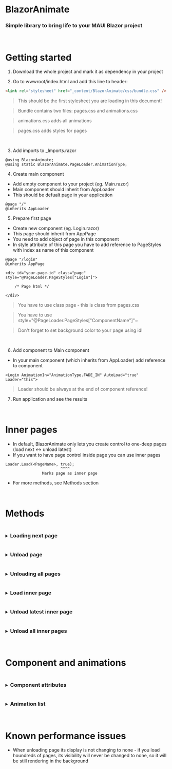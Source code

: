 # BlazorAnimate

### Simple library to bring life to your MAUI Blazor project

<br>

# Getting started

1. Download the whole project and mark it as dependency in your project

2. Go to wwwroot/index.html and add this line to header:

```html
<link rel="stylesheet" href="_content/BlazorAnimate/css/bundle.css" />
```

> This should be the first stylesheet you are loading in this document!

> Bundle contains two files: pages.css and animations.css

> animations.css adds all animations

> pages.css adds styles for pages

<br>

3. Add imports to _Imports.razor

```cshtml
@using BlazorAnimate;
@using static BlazorAnimate.PageLoader.AnimationType;
```

4. Create main component

- Add empty component to your project (eg. Main.razor)
- Main component should inherit from AppLoader
- This should be defualt page in your application

```cshtml
@page "/"
@inherits AppLoader
```

5. Prepare first page

- Create new component (eg. Login.razor)
- This page should inherit from AppPage
- You need to add object of page in this component
- In style attribute of this page you have to add reference to PageStyles with index as name of this component

```cshtml
@page "/login"
@inherits AppPage

<div id="your-page-id" class="page" style="@PageLoader.PageStyles["Login"]">
    
    /* Page html */

</div>

```

> You have to use class page - this is class from pages.css

> You have to use style="@PageLoader.PageStyles["ComponentName"]"~

> Don't forget to set background color to your page using id!

<br>

6. Add component to Main component

- In your main component (which inherits from AppLoader) add reference to component

```cshtml
<Login AnimationIn="AnimationType.FADE_IN" AutoLoad="true" Loader="this">
```

> Loader should be always at the end of component reference!

7. Run application and see the results

<br>

# Inner pages

- In default, BlazorAnimate only lets you create control to one-deep pages (load next <-> unload latest)
- If you want to have page control inside page you can use inner pages

```cshtml
Loader.Load(<PageName>, true);
                        ^^^^
                Marks page as inner page
```

- For more methods, see Methods section

<br>

# Methods

<details><summary><h3 style="display:inline-block;">Loading next page</h2></summary>

```cshtml
<button @onclick="(() => Loader.Load(<PageName>))">Next page!</button>
```

</details>

<details><summary><h3 style="display:inline-block;">Unload page</h2></summary>

```cshtml
<button @onclick="Loader.UnloadLatest">Close me!</button>
```

</details>

<details><summary><h3 style="display:inline-block;">Unloading all pages</h2></summary>

- Unloads all pages and loads AutoLoad page

```cshtml
<button @onclick="Loader.UnloadAll">Unload all pages!</button>
```

</details>

<details><summary><h3 style="display:inline-block;">Load inner page</h2></summary>

```cshtml
<button @onclick="(() => Loader.Load(<PageName>, true))">Load page as inner page</button>
```

</details>

<details><summary><h3 style="display:inline-block;">Unload latest inner page</h2></summary>

```cshtml
<button @onclick="Loader.UnloadLatestInner">Unload latest inner page</button>
```

</details>

<details><summary><h3 style="display:inline-block;">Unload all inner pages</h2></summary>

```cshtml
<button @onclick="Loader.ExitInner">Exit all inner pages!</button>
```

</details>

<br>

# Component and animations

<details><summary><h3 style="display:inline-block;">Component attributes</h2></summary>


## AnimationIn

- Choose enum from AnimationType
- This animation will be fired when component is loading

## AnimationOut

- Choose enum from AnimationType
- When this component will be unloaded 

## PreviousAnimationOut

- If you want previous animation to disappear in different way you can set PreviousAnimationOut

## AutoLoad

- True or false, this component will load automatically.
- Only one component should have AutoLoad!

## Loader

- Set this in main component as this
- Calling this attribute will register this component

<br>


</details>

<details><summary><h3 style="display:inline-block;">Animation list</h2></summary>

```css
- SLIDE_FROM_RIGHT 
- SLIDE_TO_RIGHT 
- SLIDE_FROM_LEFT 
- SLIDE_TO_LEFT 
- SLIDE_FROM_BOTTOM 
- SLIDE_TO_BOTTOM 
- SLIDE_FROM_TOP
- SLIDE_TO_TOP 
- FADE_IN 
- FADE_OUT 
```

</details>

<br>

# Known performance issues

- When unloading page its display is not changing to none - if you load houndreds of pages, its visibility will never be changed to none, so it will be still rendering in the background
